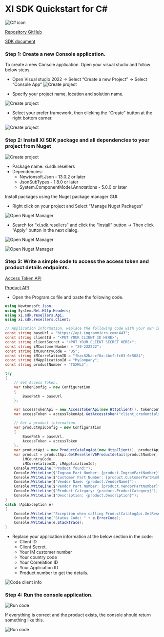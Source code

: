# XI SDK Quickstart for C#

![C# icon](./assets/images/Csharp-icon.png)

[Repository GitHub](https://github.com/ingrammicro-xvantage/xi-sdk-resellers-csharp)

[SDK document](https://github.com/ingrammicro-xvantage/xi-sdk-resellers-csharp/tree/main/docs)

### Step 1: Create a new Console application.

To create a new Console application. Open your visual studio and follow below steps. 

* Open Visual studio 2022 → Select “Create a new Project” → Select “Console App”
![Create project](./assets/images/quickstart-create-project.png)

* Specify your project name, location and solution name.

![Create project](./assets/images/quickstart-create-project-naming.png)

* Select your prefer framework, then clicking the “Create” button at the right bottom corner.

![Create project](./assets/images/quickstart-create-project-framework.png)

### Step 2: Install XI SDK package and all dependencies to your project from Nuget

![Create project](./assets/images/nuget-icon.png)
* Package name: xi.sdk.resellers
* Dependencies:
    * Newtonsoft.Json - 13.0.2 or later
    * JsonSubTypes - 1.8.0 or later
    * System.ComponentModel.Annotations - 5.0.0 or later

Install packages using the Nuget package manager GUI:
* Right click on your project and Select “Manage Nuget Packages“

![Open Nuget Manager](./assets/images/quickstart-open-nuget-package-maanger.png)

* Search for “xi.sdk.resellers” and click the “Install” button → Then click “Apply” button in the next dialog.

![Open Nuget Manager](./assets/images/quickstart-instal-sdk-package.png)

![Open Nuget Manager](./assets/images/quickstart-install-sdk-package-success.png)

### Step 3: Write a simple code to access the access token and product details endpoints.

[Access Token API](https://github.com/ingrammicro-xvantage/xi-sdk-resellers-csharp/blob/main/docs/AccesstokenApi.md#getaccesstoken)

[Product API](https://github.com/ingrammicro-xvantage/xi-sdk-resellers-csharp/blob/main/docs/ProductCatalogApi.md)

* Open the Program.cs file and paste the following code. 

```csharp
using Newtonsoft.Json;
using System.Net.Http.Headers;
using xi.sdk.resellers.Api;
using xi.sdk.resellers.Client;

// Application information. Replace the following code with your own information.
const string baseUrl = "https://api.ingrammicro.com:443";
const string clientId = "<PUT YOUR CLIENT ID HERE>";
const string clientSecret = "<PUT YOUR CLIENT SECRET HERE>";
const string iMCustomerNumber = "20-222222";
const string iMCountryCode = "US";
const string iMCorrelationID = "fbac82ba-cf0a-4bcf-fc03-0c5084";
const string iMApplicationId = "MyCompany";
const string productNumber = "TSXML3";

try
{
    // Get Access Token.
    var tokenConfig = new Configuration
    {
        BasePath = baseUrl
    };

    var accessTokenApi = new AccesstokenApi(new HttpClient(), tokenConfig, new HttpClientHandler());
    var accessToken = accessTokenApi.GetAccesstoken("client_credentials", clientId, clientSecret).AccessToken;

    // Get a product information.
    var productApiConfig = new Configuration
    {
        BasePath = baseUrl,
        AccessToken = accessToken
    };
    var productApi = new ProductCatalogApi(new HttpClient(), productApiConfig, new HttpClientHandler());
    var product = productApi.GetResellerV6Productdetail(productNumber, iMCustomerNumber,
        iMCountryCode,
        iMCorrelationID, iMApplicationId);
    Console.WriteLine("Product found:");
    Console.WriteLine($"Ingram Part Number: {product.IngramPartNumber}");
    Console.WriteLine($"Customer Part Number: {product.CustomerPartNumber}");
    Console.WriteLine($"Vendor Name: {product.VendorName}");
    Console.WriteLine($"Vendor Part Number: {product.VendorPartNumber}");
    Console.WriteLine($"Product Category: {product.ProductCategory}");
    Console.WriteLine($"Description: {product.Description}");
}
catch (ApiException e)
{
    Console.WriteLine("Exception when calling ProductCatalogApi.GetResellerV6Productdetail: " + e.Message);
    Console.WriteLine("Status Code: " + e.ErrorCode);
    Console.WriteLine(e.StackTrace);
}

```

* Replace your application information at the below section in the code:
    * Client ID 
    * Client Secret.
    * Your IM customer number
    * Your country code
    * Your Correlation ID
    * Your Application ID
    * Product number to get the details.

![Code client info](./assets/images/quickstart-code-client-info.png)

### Step 4: Run the console application.

![Run code](./assets/images/quickstart-code-run.png)

If everything is correct and the product exists, the console should return something like this.

![Run code](./assets/images/quickstart-code-run-success.png)

 